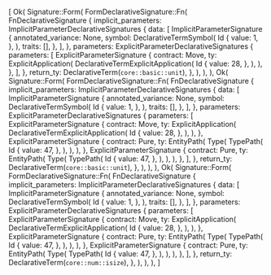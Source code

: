 [
    Ok(
        Signature::Form(
            FormDeclarativeSignature::Fn(
                FnDeclarativeSignature {
                    implicit_parameters: ImplicitParameterDeclarativeSignatures {
                        data: [
                            ImplicitParameterSignature {
                                annotated_variance: None,
                                symbol: DeclarativeTermSymbol(
                                    Id {
                                        value: 1,
                                    },
                                ),
                                traits: [],
                            },
                        ],
                    },
                    parameters: ExplicitParameterDeclarativeSignatures {
                        parameters: [
                            ExplicitParameterSignature {
                                contract: Move,
                                ty: ExplicitApplication(
                                    DeclarativeTermExplicitApplication(
                                        Id {
                                            value: 28,
                                        },
                                    ),
                                ),
                            },
                        ],
                    },
                    return_ty: DeclarativeTerm(`core::basic::unit`),
                },
            ),
        ),
    ),
    Ok(
        Signature::Form(
            FormDeclarativeSignature::Fn(
                FnDeclarativeSignature {
                    implicit_parameters: ImplicitParameterDeclarativeSignatures {
                        data: [
                            ImplicitParameterSignature {
                                annotated_variance: None,
                                symbol: DeclarativeTermSymbol(
                                    Id {
                                        value: 1,
                                    },
                                ),
                                traits: [],
                            },
                        ],
                    },
                    parameters: ExplicitParameterDeclarativeSignatures {
                        parameters: [
                            ExplicitParameterSignature {
                                contract: Move,
                                ty: ExplicitApplication(
                                    DeclarativeTermExplicitApplication(
                                        Id {
                                            value: 28,
                                        },
                                    ),
                                ),
                            },
                            ExplicitParameterSignature {
                                contract: Pure,
                                ty: EntityPath(
                                    Type(
                                        TypePath(
                                            Id {
                                                value: 47,
                                            },
                                        ),
                                    ),
                                ),
                            },
                            ExplicitParameterSignature {
                                contract: Pure,
                                ty: EntityPath(
                                    Type(
                                        TypePath(
                                            Id {
                                                value: 47,
                                            },
                                        ),
                                    ),
                                ),
                            },
                        ],
                    },
                    return_ty: DeclarativeTerm(`core::basic::unit`),
                },
            ),
        ),
    ),
    Ok(
        Signature::Form(
            FormDeclarativeSignature::Fn(
                FnDeclarativeSignature {
                    implicit_parameters: ImplicitParameterDeclarativeSignatures {
                        data: [
                            ImplicitParameterSignature {
                                annotated_variance: None,
                                symbol: DeclarativeTermSymbol(
                                    Id {
                                        value: 1,
                                    },
                                ),
                                traits: [],
                            },
                        ],
                    },
                    parameters: ExplicitParameterDeclarativeSignatures {
                        parameters: [
                            ExplicitParameterSignature {
                                contract: Move,
                                ty: ExplicitApplication(
                                    DeclarativeTermExplicitApplication(
                                        Id {
                                            value: 28,
                                        },
                                    ),
                                ),
                            },
                            ExplicitParameterSignature {
                                contract: Pure,
                                ty: EntityPath(
                                    Type(
                                        TypePath(
                                            Id {
                                                value: 47,
                                            },
                                        ),
                                    ),
                                ),
                            },
                            ExplicitParameterSignature {
                                contract: Pure,
                                ty: EntityPath(
                                    Type(
                                        TypePath(
                                            Id {
                                                value: 47,
                                            },
                                        ),
                                    ),
                                ),
                            },
                        ],
                    },
                    return_ty: DeclarativeTerm(`core::num::isize`),
                },
            ),
        ),
    ),
]
